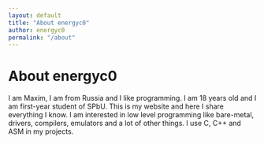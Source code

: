```yaml
---
layout: default
title: "About energyc0"
author: energyc0
permalink: "/about"
---
```


# About energyc0

I am Maxim, I am from Russia and I like programming. I am 18 years old and I am first-year student of SPbU. This is my website and here I share everything I know.
I am interested in low level programming like bare-metal, drivers, compilers, emulators and a lot of other things. I use C, C++ and ASM in my projects.
